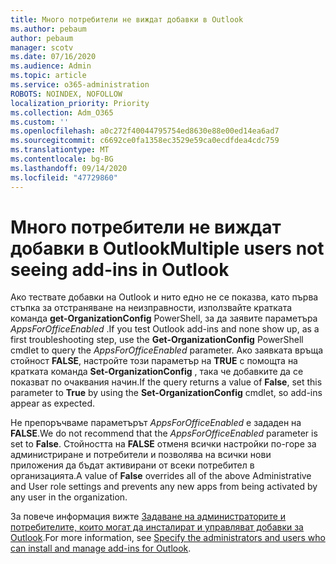 ```yaml
---
title: Много потребители не виждат добавки в Outlook
ms.author: pebaum
author: pebaum
manager: scotv
ms.date: 07/16/2020
ms.audience: Admin
ms.topic: article
ms.service: o365-administration
ROBOTS: NOINDEX, NOFOLLOW
localization_priority: Priority
ms.collection: Adm_O365
ms.custom: ''
ms.openlocfilehash: a0c272f40044795754ed8630e88e00ed14ea6ad7
ms.sourcegitcommit: c6692ce0fa1358ec3529e59ca0ecdfdea4cdc759
ms.translationtype: MT
ms.contentlocale: bg-BG
ms.lasthandoff: 09/14/2020
ms.locfileid: "47729860"
---
```

# <a name="multiple-users-not-seeing-add-ins-in-outlook"></a><span data-ttu-id="ccf66-102">Много потребители не виждат добавки в Outlook</span><span class="sxs-lookup"><span data-stu-id="ccf66-102">Multiple users not seeing add-ins in Outlook</span></span>

<span data-ttu-id="ccf66-103">Ако тествате добавки на Outlook и нито едно не се показва, като първа стъпка за отстраняване на неизправности, използвайте кратката команда **get-OrganizationConfig** PowerShell, за да заявите параметъра _AppsForOfficeEnabled_ .</span><span class="sxs-lookup"><span data-stu-id="ccf66-103">If you test Outlook add-ins and none show up, as a first troubleshooting step, use the **Get-OrganizationConfig** PowerShell cmdlet to query the _AppsForOfficeEnabled_ parameter.</span></span> <span data-ttu-id="ccf66-104">Ако заявката връща стойност **FALSE**, настройте този параметър на **TRUE** с помощта на кратката команда **Set-OrganizationConfig** , така че добавките да се показват по очаквания начин.</span><span class="sxs-lookup"><span data-stu-id="ccf66-104">If the query returns a value of **False**, set this parameter to **True** by using the **Set-OrganizationConfig** cmdlet, so add-ins appear as expected.</span></span>

<span data-ttu-id="ccf66-105">Не препоръчваме параметърът _AppsForOfficeEnabled_ е зададен на **FALSE**.</span><span class="sxs-lookup"><span data-stu-id="ccf66-105">We do not recommend that the _AppsForOfficeEnabled_ parameter is set to **False**.</span></span> <span data-ttu-id="ccf66-106">Стойността на **FALSE** отменя всички настройки по-горе за администриране и потребители и позволява на всички нови приложения да бъдат активирани от всеки потребител в организацията.</span><span class="sxs-lookup"><span data-stu-id="ccf66-106">A value of **False** overrides all of the above Administrative and User role settings and prevents any new apps from being activated by any user in the organization.</span></span>

<span data-ttu-id="ccf66-107">За повече информация вижте [Задаване на администраторите и потребителите, които могат да инсталират и управляват добавки за Outlook](https://docs.microsoft.com/exchange/clients-and-mobile-in-exchange-online/add-ins-for-outlook/specify-who-can-install-and-manage-add-ins#user-roles).</span><span class="sxs-lookup"><span data-stu-id="ccf66-107">For more information, see [Specify the administrators and users who can install and manage add-ins for Outlook](https://docs.microsoft.com/exchange/clients-and-mobile-in-exchange-online/add-ins-for-outlook/specify-who-can-install-and-manage-add-ins#user-roles).</span></span>
